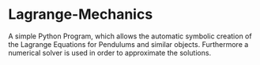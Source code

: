 # Lagrange-Mechanics
A simple Python Program, which allows the automatic symbolic creation of the Lagrange Equations for Pendulums and similar objects. Furthermore a numerical solver is used in order to approximate the solutions.
